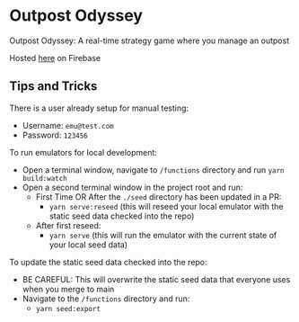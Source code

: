 # Outpost Odyssey

Outpost Odyssey: A real-time strategy game where you manage an outpost

Hosted [here](https://outpost-odyssey-web.web.app/) on Firebase

## Tips and Tricks

There is a user already setup for manual testing:
- Username: `emu@test.com`
- Password: `123456`

To run emulators for local development:
- Open a terminal window, navigate to `/functions` directory and run `yarn build:watch`
- Open a second terminal window in the project root and run:
  - First Time OR After the `./seed` directory has been updated in a PR:
    - `yarn serve:reseed` (this will reseed your local emulator with the static seed data checked into the repo)
  - After first reseed:
    - `yarn serve` (this will run the emulator with the current state of your local seed data)

To update the static seed data checked into the repo:
- BE CAREFUL: This will overwrite the static seed data that everyone uses when you merge to main 
- Navigate to the `/functions` directory and run:
  - `yarn seed:export`
